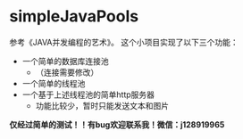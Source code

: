 # simpleJavaPools
参考《JAVA并发编程的艺术》。
这个小项目实现了以下三个功能：
* 一个简单的数据库连接池
    * （连接需要修改）
* 一个简单的线程池
* 一个基于上述线程池的简单http服务器
    * 功能比较少，暂时只能发送文本和图片

**仅经过简单的测试！！有bug欢迎联系我！微信：j128919965**